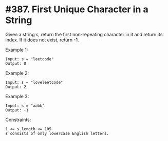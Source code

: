 # \#387. First Unique Character in a String

Given a string s, return the first non-repeating character in it and return its index. If it does not exist, return -1.

Example 1:

```
Input: s = "leetcode"
Output: 0
```

Example 2:

```
Input: s = "loveleetcode"
Output: 2
```

Example 3:

```
Input: s = "aabb"
Output: -1
```

Constraints:

```
1 <= s.length <= 105
s consists of only lowercase English letters.
```
